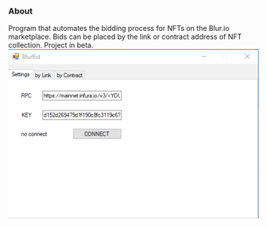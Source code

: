 ### About
Program that automates the bidding process for NFTs on the Blur.io marketplace. Bids can be placed by the link or contract address of NFT collection. Project in beta.
![alt text](https://github.com/JoeKaram78/blur-bidding/blob/main/example.png?raw=true)
